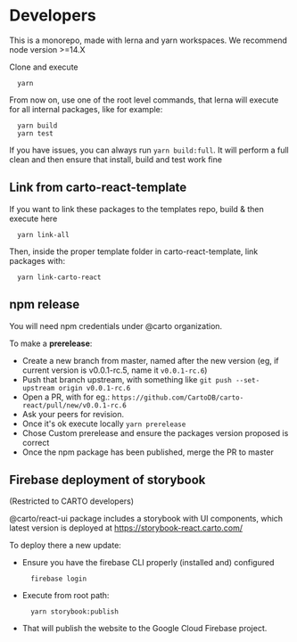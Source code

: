 # Developers

This is a monorepo, made with lerna and yarn workspaces. We recommend node version >=14.X

Clone and execute

```
  yarn
```

From now on, use one of the root level commands, that lerna will execute for all internal packages, like for example:

```
  yarn build
  yarn test
```

If you have issues, you can always run `yarn build:full`. It will perform a full clean and then ensure that install, build and test work fine

## Link from carto-react-template

If you want to link these packages to the templates repo, build & then execute here

```
  yarn link-all
```

Then, inside the proper template folder in carto-react-template, link packages with:

```
  yarn link-carto-react
```

## npm release

You will need npm credentials under @carto organization.

To make a **prerelease**:

- Create a new branch from master, named after the new version (eg, if current version is v0.0.1-rc.5, name it `v0.0.1-rc.6`)
- Push that branch upstream, with something like `git push --set-upstream origin v0.0.1-rc.6`
- Open a PR, with for eg.: `https://github.com/CartoDB/carto-react/pull/new/v0.0.1-rc.6`
- Ask your peers for revision.
- Once it's ok execute locally `yarn prerelease`
- Chose Custom prerelease and ensure the packages version proposed is correct
- Once the npm package has been published, merge the PR to master

## Firebase deployment of storybook

(Restricted to CARTO developers)

@carto/react-ui package includes a storybook with UI components, which latest version is deployed at https://storybook-react.carto.com/

To deploy there a new update:

- Ensure you have the firebase CLI properly (installed and) configured
  ```
    firebase login
  ```
- Execute from root path:
  ```
    yarn storybook:publish
  ```
- That will publish the website to the Google Cloud Firebase project.
